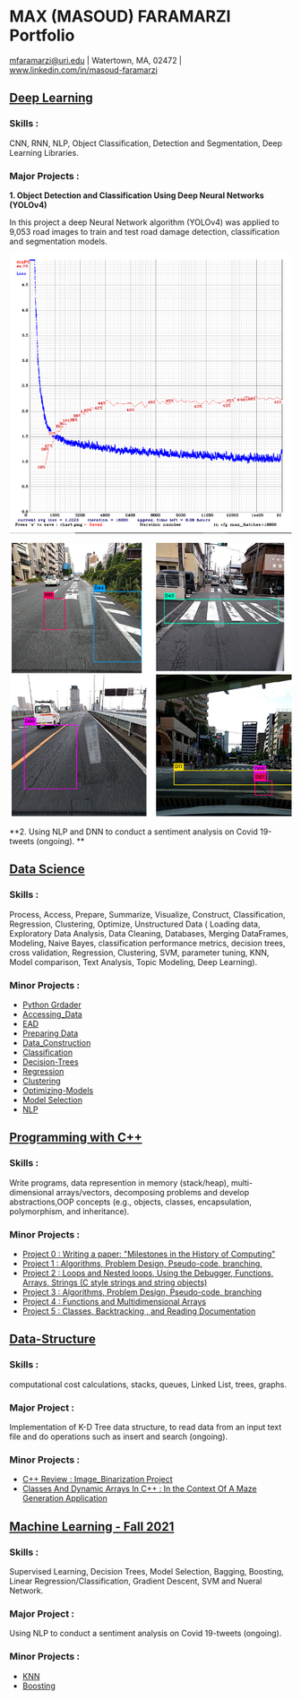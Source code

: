 # MAX (MASOUD) FARAMARZI Portfolio
mfaramarzi@uri.edu | Watertown, MA, 02472 | www.linkedin.com/in/masoud-faramarzi

## [Deep Learning](https://www.researchgate.net/profile/M_Faramarzi/publication/342179672_Road_Damage_Detection_and_Classification_Using_Deep_Neural_Networks_YOLOv4_with_Smartphone_Images/links/5f15fe754585151299ab4f38/Road-Damage-Detection-and-Classification-Using-Deep-Neural-Networks-YOLOv4-with-Smartphone-Images.pdf)

### Skills : 
CNN, RNN, NLP, Object Classification, Detection and Segmentation, Deep Learning Libraries. 

### Major Projects :

**1. Object Detection and Classification Using Deep Neural Networks (YOLOv4)**

In this project a deep Neural Network algorithm (YOLOv4) was applied to 9,053 road images to train and test road damage detection, classification and segmentation models. 

![mAP and Loss vs Iterations (Tiny-YOLOv3)](/Images/Training.PNG)

![Object Detection Using Trained YOLOv3](/Images/ROAD.PNG)

**2. Using NLP and DNN to conduct a sentiment analysis on Covid 19-tweets (ongoing). **

## [Data Science ](https://github.com/mfaramarzi/CSC310_Data_Science_Intro)

### Skills :
Process, Access, Prepare, Summarize, Visualize, Construct, Classification, Regression, Clustering, Optimize, Unstructured Data ( Loading data, Exploratory Data Analysis, Data Cleaning, Databases, Merging DataFrames, Modeling, Naive Bayes, classification performance metrics, decision trees, cross validation, Regression, Clustering, SVM, parameter tuning, KNN, Model comparison, Text Analysis, Topic Modeling, Deep Learning).

### Minor Projects :
* [Python Grdader](https://github.com/mfaramarzi/CSC310_Data_Science_Intro/blob/main/Assignment1_Python_Review/portfolio.pdf)
* [Accessing_Data](https://github.com/mfaramarzi/CSC310_Data_Science_Intro/tree/main/Assignment2_Accessing_Data)
* [EAD](https://github.com/mfaramarzi/CSC310_Data_Science_Intro/tree/main/Assignment3_EAD)
* [Preparing Data](https://github.com/mfaramarzi/CSC310_Data_Science_Intro/tree/main/Assignment4-preparing_Data)
* [Data_Construction](https://github.com/mfaramarzi/CSC310_Data_Science_Intro/tree/main/Assignment5_Data_Construction)
* [Classification](https://github.com/mfaramarzi/CSC310_Data_Science_Intro/tree/main/Assignment6-Classification)
* [Decision-Trees](https://github.com/mfaramarzi/CSC310_Data_Science_Intro/tree/main/Assignment7-Decision-Trees)
* [Regression](https://github.com/mfaramarzi/CSC310_Data_Science_Intro/tree/main/Assignment8-regression)
* [Clustering](https://github.com/mfaramarzi/CSC310_Data_Science_Intro/tree/main/Assignment9-Clustering)
* [Optimizing-Models](https://github.com/mfaramarzi/CSC310_Data_Science_Intro/tree/main/Assignment10-Optimizing-Models)
* [Model Selection](https://github.com/mfaramarzi/CSC310_Data_Science_Intro/tree/main/Assignment11-Clustering)
* [NLP](https://github.com/mfaramarzi/CSC310_Data_Science_Intro/tree/main/Assignment12_NLP)


## [Programming with C++ ](https://github.com/mfaramarzi/CSC211_Programming_CPP)

 ### Skills :
 Write programs, data represention in memory (stack/heap), multi-dimensional arrays/vectors, decomposing problems and develop abstractions,OOP concepts (e.g., objects, classes, encapsulation, polymorphism, and inheritance).
 
 ### Minor Projects :
* [Project 0 : Writing a paper: "Milestones in the History of Computing"](https://github.com/mfaramarzi/Programming_with_C-/blob/main/Assignment_0/CSC211_-_Assignment_0__1_.pdf)
* [Project 1 : Algorithms, Problem Design, Pseudo-code, branching,](https://github.com/mfaramarzi/Programming_with_C-/tree/main/Assignment_1)
* [Project 2 : Loops and Nested loops, Using the Debugger, Functions, Arrays, Strings (C style strings and string objects) ](https://github.com/mfaramarzi/CSC211_Programming_CPP/tree/main/assignment_2)
* [Project 3 : Algorithms, Problem Design, Pseudo-code, branching](https://github.com/mfaramarzi/CSC211_Programming_CPP/tree/main/Assignment3)
* [Project 4 : Functions and Multidimensional Arrays](https://github.com/mfaramarzi/CSC211_Programming_CPP/tree/main/Assignment_4)
* [Project 5 : Classes, Backtracking , and Reading Documentation](https://github.com/mfaramarzi/CSC211_Programming_CPP/tree/main/Assignment_5)


## [Data-Structure ](https://github.com/mfaramarzi/CSC212_Data-Structure)

### Skills :
computational cost calculations, stacks, queues, Linked List, trees, graphs.

### Major Project :
Implementation of K-D Tree data structure, to read data from an input text file and do operations such as insert and search (ongoing). 

 ### Minor Projects : 
* [C++ Review : Image_Binarization Project](https://github.com/mfaramarzi/CSC212_Data-Structure/tree/main/HW1_Image_Binarization)
* [ Classes And Dynamic Arrays In C++ : In the Context Of A Maze Generation Application](https://github.com/mfaramarzi/CSC212_Data-Structure/tree/main/HW2_Maze)

## [Machine Learning - Fall 2021](https://github.com/mfaramarzi/Programming_with_C-)

### Skills :
Supervised Learning, Decision Trees, Model Selection, Bagging, Boosting, Linear Regression/Classification, Gradient Descent, SVM and Nueral Network.  

### Major Project :
Using NLP to conduct a sentiment analysis on Covid 19-tweets (ongoing). 

### Minor Projects :

* [KNN](https://github.com/mfaramarzi/CSC461_Machine-Learning/tree/main/HW1_KNN)
* [Boosting](https://github.com/mfaramarzi/CSC461_Machine-Learning/tree/main/HW3_Boosting)
